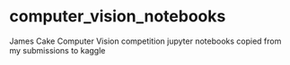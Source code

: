 # computer_vision_notebooks
James Cake Computer Vision competition jupyter notebooks copied from my submissions to kaggle 
